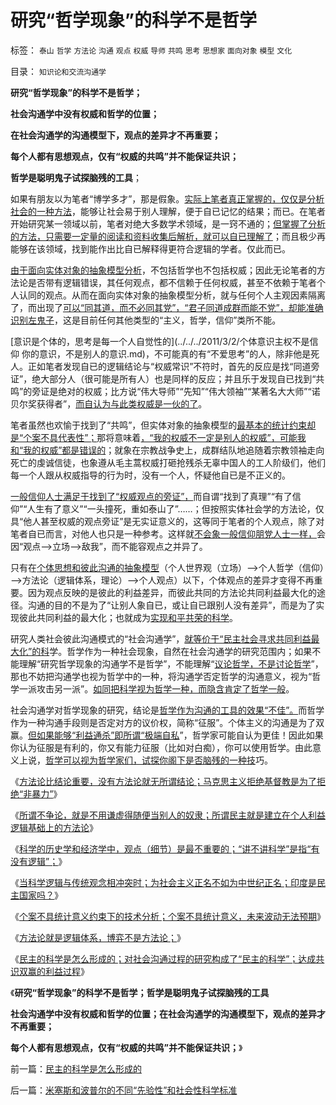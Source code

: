 # 研究“哲学现象”的科学不是哲学

标签： `泰山` `哲学` `方法论` `沟通` `观点` `权威` `导师` `共鸣` `思考` `思想家` `面向对象` `模型` `文化` 

目录： `知识论和交流沟通学`

**研究“哲学现象”的科学不是哲学；**

**社会沟通学中没有权威和哲学的位置；**

**在社会沟通学的沟通模型下，观点的差异才不再重要；**

**每个人都有思想观点，仅有“权威的共鸣”并不能保证共识；**

**哲学是聪明鬼子试探脑残的工具**；

如果有朋友以为笔者“博学多才”，那是假象。[实际上笔者真正掌握的，仅仅是分析社会的一种方法](../../../2011/5/22/面向对象的社会科学.md)，能够让社会易于别人理解，便于自已记忆的结果；而已。在笔者开始研究某一领域以前，笔者对绝大多数学术领域，是一窍不通的；[但掌握了分析的方法，只需要一定量的阅读和资料收集后解析，就可以自已理解了](../../../2011/12/27/当科学与传统观念冲突；为社会主义正名,和印度的民主.md)；而且极少再能够在该领域，找到能作出比自已解释得更符合逻辑的学者。仅此而已。

[由于面向实体对象的抽象模型分析](../../../2009/4/1/面向对象抽象模型社会经济分析.md)，不包括哲学也不包括权威；因此无论笔者的方法论是否带有逻辑错误，其任何观点，都不信赖于任何权威，甚至不依赖于笔者个人认同的观点。从而在面向实体对象的抽象模型分析，就与任何个人主观因素隔离了，而出现了[可以“同其道，而不必同其党”，“君子同道成群而能不党”，却能准确识别左鬼子](../../../2011/12/27/当科学与传统观念冲突；为社会主义正名,和印度的民主.md)，这是目前任何其他类型的“主义，哲学，信仰”类所不能。

[意识是个体的，思考是每一个人自觉性的](../../../2011/3/2/个体意识主权不是信仰 你的意识，不是别人的意识.md)，不可能真的有“不爱思考”的人，除非他是死人。正如笔者发现自已的逻辑结论与“权威常识”不符时，首先的反应是找“同道旁证”，绝大部分人（很可能是所有人）也是同样的反应；并且乐于发现自已找到“共鸣”的旁证是绝对的权威；比方说“伟大导师”“先知”“伟大领袖”“某著名大大师”“诺贝尔奖获得者”，[而自认为与此类权威是一伙的了](../../../2010/10/22/不加怀疑打倒一切权威，拒绝一切权威.md)。

笔者虽然也欢愉于找到了“共鸣”，但实体对象的抽象模型的[最基本的统计约束却是“个案不具代表性”；](../../../2011/12/27/“讲不讲科学”即“有没有逻辑”.md)那将意味着[，“我的权威不一定是别人的权威”，可能我和“我的权威”都是错误的](../../../2010/1/9/“权威”的经济学解释和人性的权威.md)；就象在宗教战争史上，成群结队地追随着宗教领袖走向死亡的虔诚信徒，也象遵从毛主蒿权威打砸抢残杀无辜中国人的工人阶级们，他们每一个人跟从权威指导的行为时，没有一个人，怀疑他自已是不正义的。

[一般信仰人士满足于找到了“权威观点的旁证”，](../../../2011/4/24/《通往奴役之路》之权威美国和美国的权威.md)而自谓“找到了真理”“有了信仰”“人生有了意义”“一头撞死，重如泰山了”……；但按照实体社会学的方法论，仅具“他人甚至权威的观点旁证”是无实证意义的，这等同于笔者的个人观点，除了对笔者自已而言，对他人也只是一种参考。这样就[不会象一般信仰朋党人士一样，](../../../2011/12/27/不用谦虚得随便当别人的奴隶.md)会因“观点——>立场——>敌我”，而不能容观点之并异了。

只有在[个体思想和彼此沟通的抽象模型](../../../2011/3/5/（利益沟通学＝敌我识别学）HOWTO.md)（个人世界观（立场）——>个人哲学（信仰）——>方法论（逻辑体系，理论）——>个人观点）以下，个体观点的差异才变得不再重要。因为观点反映的是彼此的利益差异，而彼此共同的方法论共同利益最大化的途径。沟通的目的不是为了“让别人象自已，或让自已跟别人没有差异”，而是为了实现彼此共同利益的最大化；也就成为[实现和平共荣的科学](../../../2011/3/1/为人类和平与和解而探索的科学.md)。

研究人类社会彼此沟通模式的“社会沟通学”，[就等价于“民主社会寻求共同利益最大化”的科](../../../2011/2/23/利益的沟通科学和洗脑的艺术.md)学。哲学作为一种社会现象，自然在社会沟通学的研究范围内；如果不能理解“研究哲学现象的沟通学不是哲学”，不能理解“[议论哲学，不是讨论哲学](../../../2010/2/11/“议论哲学”，不要“讨论哲学”.md)”，那也不妨把沟通学也视为哲学中的一种，将沟通学否定哲学的沟通意义，视为“哲学一派攻击另一派”。[如同把科学视为哲学一种，而隐含肯定了哲学一般](../../../2009/11/27/科学不是哲学，不缺哲学理论的中国缺什么？.md)。

社会沟通学对哲学现象的研究，结论是[哲学作为沟通的工具的效果“不佳”。](../../../2011/3/1/哲学是聪明人的避难所.md)而哲学作为一种沟通手段则是否定对方的议价权，简称“征服”。个体主义的沟通是为了双赢。[但如果能够“利益通杀”即所谓“极端自私](../../../2009/3/27/所谓“永不妥协”的美德就是极端的自私及愚蠢.md)”，哲学家可能自认为更佳！因此如果你认为征服是有利的，你又有能力征服（比如对白痴），你可以使用哲学。由此意义上说，[哲学可以视为哲学家们，试探你阁下是否脑残的一种技](../../../2010/8/2/哲人王的政治野心.md)巧。

《[方法论比结论重要，没有方法论就无所谓结论；马克思主义拒绝基督教是为了拒绝“非暴力”](../../../2011/12/27/方法论比结论重要，没有方法论就无所谓观点.md)》

《[所谓不争论，就是不用谦虚得随便当别人的奴隶；所谓民主就是建立在个人利益逻辑基础上的方法论](../../../2011/12/27/不用谦虚得随便当别人的奴隶.md)》

《[科学的历史学和经济学中，观点（细节）是最不重要的；“讲不讲科学”是指“有没有逻辑”；](../../../2011/12/27/不用谦虚得随便当别人的奴隶.md)》

《[当科学逻辑与传统观念相冲突时；为社会主义正名不如为中世纪正名；印度是民主国家吗？](../../../2011/12/27/当科学与传统观念冲突；为社会主义正名,和印度的民主.md)》

《[个案不具统计意义约束下的技术分析；个案不具统计意义，未来波动无法预期](../../../2011/12/27/个案不具统计意义约束下的技术分析，未来波动无法预期.md)》

《[方法论就是逻辑体系，博弈不是方法论；](../../../2011/12/27/方法论就是逻辑体系，博弈不是方法论.md)》

《[民主的科学是怎么形成的；对社会沟通过程的研究构成了“民主的科学”；达成共识双赢的利益过程](../../../2011/12/28/民主的科学是怎么形成的.md)》

《**研究“哲学现象”的科学不是哲学；哲学是聪明鬼子试探脑残的工具**

**社会沟通学中没有权威和哲学的位置；在社会沟通学的沟通模型下，观点的差异才不再重要；**

**每个人都有思想观点，仅有“权威的共鸣”并不能保证共识；**》

前一篇：[民主的科学是怎么形成的](../../../2011/12/28/民主的科学是怎么形成的.md)

后一篇：[米塞斯和波普尔的不同“先验性”和社会性科学标准](../../../2011/12/28/米塞斯和波普尔的不同“先验性”和社会性科学标准.md)